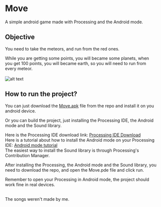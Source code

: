 # Move
A simple android game made with Processing and the Android mode.

## Objective
You need to take the meteors, and run from the red ones.

While you are getting some points, you will became some planets, when you get 100 points, you will became earth, so you will need to run from every meteor.<br><br>
![alt text](https://raw.githubusercontent.com/viniciuseb/Move/master/Move.gif)

## How to run the project?
You can just download the [Move.apk](https://github.com/viniciuseb/Move/raw/master/Move.apk) file from the repo and install it on you android device.

Or you can build the project, just installing the Processing IDE, the Android mode and the Sound library.

Here is the Processing IDE download link: [Processing IDE Download](https://processing.org/download/)<br>
Here is a tutorial about how to install the Android mode on your Processing IDE: [Android mode tutorial](https://android.processing.org/install.html)<br>
The easiest way to install the Sound library is through Processing's Contribution Manager.

After installing the Processing, the Android mode and the Sound library, you need to download the repo, and open the Move.pde file and click run.

Remember to open your Processing in Android mode, the project should work fine in real devices.

<br>The songs weren't made by me.
